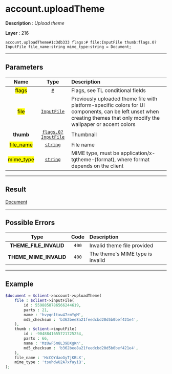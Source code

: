 # account.uploadTheme

**Description** : *Upload theme*

**Layer** : 216

```tl
account.uploadTheme#1c3db333 flags:# file:InputFile thumb:flags.0?InputFile file_name:string mime_type:string = Document;
```

---

## Parameters

| Name | Type | Description |
| :---: | :---: | :--- |
| <mark>flags</mark> | [`#`](type/#) | Flags, see TL conditional fields |
| <mark>file</mark> | [`InputFile`](type/InputFile) | Previously uploaded theme file with platform-specific colors for UI components, can be left unset when creating themes that only modify the wallpaper or accent colors |
| **thumb** | [`flags.0?InputFile`](type/InputFile) | Thumbnail |
| <mark>file_name</mark> | [`string`](type/string) | File name |
| <mark>mime_type</mark> | [`string`](type/string) | MIME type, must be application/x-tgtheme-{format}, where format depends on the client |

---

## Result

[Document](type/Document)

---

## Possible Errors

| Type | Code | Description |
| :---: | :---: | :--- |
| **THEME_FILE_INVALID** | `400` | Invalid theme file provided |
| **THEME_MIME_INVALID** | `400` | The theme's MIME type is invalid |

---

## Example

```php
$document = $client->account->uploadTheme(
	file : $client->inputFile(
		id : 5598858786566244619,
		parts : 21,
		name : 'hvyqnltxw47rmYgM',
		md5_checksum : 'b362bee8a21feedcbd20d5b0bef421e4',
	),
	thumb : $client->inputFile(
		id : -9048841655721725254,
		parts : 66,
		name : 'MzUwF5m8L39DXgKn',
		md5_checksum : 'b362bee8a21feedcbd20d5b0bef421e4',
	),
	file_name : 'HcCQYdaoGyTjKBLX',
	mime_type : 'tsuhdwU2A7xfayiQ',
);
```